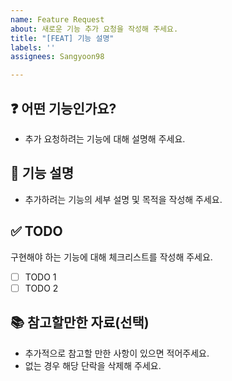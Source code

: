 ```yaml
---
name: Feature Request
about: 새로운 기능 추가 요청을 작성해 주세요.
title: "[FEAT] 기능 설명"
labels: ''
assignees: Sangyoon98

---
```


## ❓ 어떤 기능인가요?

- 추가 요청하려는 기능에 대해 설명해 주세요.

## 📝 기능 설명

- 추가하려는 기능의 세부 설명 및 목적을 작성해 주세요.

## ✅ TODO

구현해야 하는 기능에 대해 체크리스트를 작성해 주세요.

- [ ]  TODO 1
- [ ]  TODO 2

## 📚 참고할만한 자료(선택)

- 추가적으로 참고할 만한 사항이 있으면 적어주세요.
- 없는 경우 해당 단락을 삭제해 주세요.
